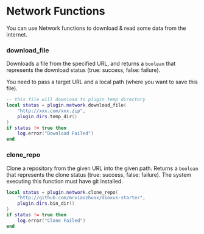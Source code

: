 # Network Functions

You can use Network functions to download & read some data from the internet.

### download_file

Downloads a file from the specified URL,
and returns a `boolean` that represents the download status (true: success, false: failure).

You need to pass a target URL and a local path (where you want to save this file).

```lua
-- this file will download to plugin temp directory
local status = plugin.network.download_file(
    "http://xxx.com/xxx.zip",
    plugin.dirs.temp_dir()
)
if status != true then
    log.error("Download Failed")
end
```

### clone_repo

Clone a repository from the given URL into the given path.
Returns a `boolean` that represents the clone status (true: success, false: failure).
The system executing this function must have git installed.

```lua
local status = plugin.network.clone_repo(
    "http://github.com/mrxiaozhuox/dioxus-starter",
    plugin.dirs.bin_dir()
)
if status != true then
    log.error("Clone Failed")
end
```